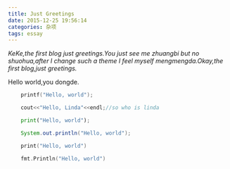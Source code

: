 ```yaml
---
title: Just Greetings
date: 2015-12-25 19:56:14
categories: 杂项
tags: essay
---
```

*KeKe,the first blog just greetings.You just see me zhuangbi but no shuohua,after I change such a theme I feel myself mengmengda.Okay,the first blog,just greetings.*
<!-- more -->Hello world,you dongde.   
```c
	printf("Hello, world");
```
```cpp
	cout<<"Hello, Linda"<<endl;//so who is linda
```

```python
	print("Hello, world");
```

```java
	System.out.println("Hello, world");
```

```swift
	print("Hello, world")
```

```go
	fmt.Println("Hello, world")
```

